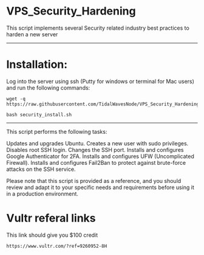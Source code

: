# VPS_Security_Hardening
This script implements several Security related industry best practices to harden a new server
***

# Installation:
Log into the server using ssh (Putty for windows or terminal for Mac users) and run the following commands:
````
wget -q https://raw.githubusercontent.com/TidalWavesNode/VPS_Security_Hardening/main/security_install.sh
````
````
bash security_install.sh
````
***

This script performs the following tasks:

Updates and upgrades Ubuntu.
Creates a new user with sudo privileges.
Disables root SSH login.
Changes the SSH port.
Installs and configures Google Authenticator for 2FA.
Installs and configures UFW (Uncomplicated Firewall).
Installs and configures Fail2Ban to protect against brute-force attacks on the SSH service.

Please note that this script is provided as a reference, and you should review and adapt it to your specific needs and requirements before using it in a production environment.

# Vultr referal links
This link should give you $100 credit
````
https://www.vultr.com/?ref=9260952-8H
````
